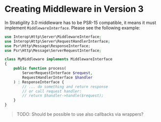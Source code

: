# Creating Middleware in Version 3

In Stratigility 3.0 middleware has to be PSR-15 compatible, it means
it must implement `MiddlewareInterface`. Please see the following
example:

```php
use Interop\Http\Server\MiddlewareInterface;
use Interop\Http\Server\RequestHandlerInterface;
use Psr\Http\Message\ResponseInterface;
use Psr\Http\Message\ServerRequestInterface;

class MyMiddleware implements MiddlewareInterface
{
    public function process(
        ServerRequestInterface $request,
        RequestHandlerInterface $handler
    ) : ResponseInterface {
        // ... do something and return response
        // or call request handler:
        // return $handler->handle($request);
    }
}
```

> TODO: Should be possible to use also callbacks via wrappers?
